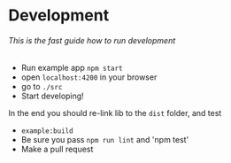 # Development

###### This is the fast guide how to run development

- Run example app `npm start`
- open `localhost:4200` in your browser
- go to `./src`
- Start developing!

In the end you should re-link lib to the `dist` folder, and test

- `example:build`
- Be sure you pass `npm run lint` and 'npm test'
- Make a pull request
